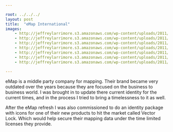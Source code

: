 ```yaml
---

root: ../../../
layout: post
title:  "eMap International"
images:
    - http://jeffreylarrimore.s3.amazonaws.com/wp-content/uploads/2011/03/emap_1-logo.jpg
    - http://jeffreylarrimore.s3.amazonaws.com/wp-content/uploads/2011/03/emap_2-logo-color.jpg
    - http://jeffreylarrimore.s3.amazonaws.com/wp-content/uploads/2011/03/emap_3-logo-full.jpg
    - http://jeffreylarrimore.s3.amazonaws.com/wp-content/uploads/2011/03/emap_4-vectorlock-full.jpg
    - http://jeffreylarrimore.s3.amazonaws.com/wp-content/uploads/2011/03/emap_5-vectorlock-mark.jpg
    - http://jeffreylarrimore.s3.amazonaws.com/wp-content/uploads/2011/03/emap_6-vectorlock-color.jpg
    - http://jeffreylarrimore.s3.amazonaws.com/wp-content/uploads/2011/03/emap_7-vectorlock-icons.jpg
    
---
```


eMap is a middle party company for mapping. Their brand became very outdated over the years because they are focused on the business to business world. I was brought in to update there current identity for the current times, and in the process I tried to bring a timelessness to it as well.

After the eMap refresh I was also commissioned to do an identity package with icons for one of their new products to hit the market called Vector Lock. Which would help secure their mapping data under the time limited licenses they provide.